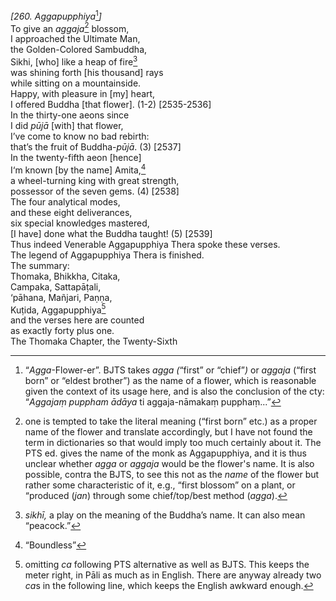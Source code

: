*\[260. Aggapupphiya*[^1]*\]*  
To give an *aggaja*[^2] blossom,  
I approached the Ultimate Man,  
the Golden-Colored Sambuddha,  
Sikhi, \[who\] like a heap of fire[^3]  
was shining forth \[his thousand\] rays  
while sitting on a mountainside.  
Happy, with pleasure in \[my\] heart,  
I offered Buddha \[that flower\]. (1-2) \[2535-2536\]  
In the thirty-one aeons since  
I did *pūjā* \[with\] that flower,  
I’ve come to know no bad rebirth:  
that’s the fruit of Buddha-*pūjā*. (3) \[2537\]  
In the twenty-fifth aeon \[hence\]  
I‘m known \[by the name\] Amita,[^4]  
a wheel-turning king with great strength,  
possessor of the seven gems. (4) \[2538\]  
The four analytical modes,  
and these eight deliverances,  
six special knowledges mastered,  
\[I have\] done what the Buddha taught! (5) \[2539\]  
Thus indeed Venerable Aggapupphiya Thera spoke these verses.  
The legend of Aggapupphiya Thera is finished.  
The summary:  
Thomaka, Bhikkha, Citaka,  
Campaka, Sattapāṭali,  
‘pāhana, Mañjari, Paṇṇa,  
Kuṭida, Aggapupphiya[^5]  
and the verses here are counted  
as exactly forty plus one.  
The Thomaka Chapter, the Twenty-Sixth  
[^1]: “*Agga*-Flower-er”. BJTS takes *agga (*“first” or “chief”*)* or
    *aggaja* (“first born” or “eldest brother”) as the name of a flower,
    which is reasonable given the context of its usage here, and is also
    the conclusion of the cty: “*Aggajaṃ puppham ādāya* ti
    aggaja-nāmakaṃ pupphaṃ...”  
[^2]: one is tempted to take the literal meaning (“first born” etc.) as
    a proper name of the flower and translate accordingly, but I have
    not found the term in dictionaries so that would imply too much
    certainly about it. The PTS ed. gives the name of the monk as
    Aggapupphiya, and it is thus unclear whether *agga* or *aggaja*
    would be the flower's name. It is also possible, contra the BJTS, to
    see this not as the *name* of the flower but rather some
    characteristic of it, e.g., “first blossom” on a plant, or “produced
    (*jan*) through some chief/top/best method (*agga*).  
[^3]: *sikhī,* a play on the meaning of the Buddha’s name. It can also
    mean “peacock.”  
[^4]: “Boundless”  
[^5]: omitting *ca* following PTS alternative as well as BJTS. This
    keeps the meter right, in Pāli as much as in English. There are
    anyway already two *ca*s in the following line, which keeps the
    English awkward enough.
